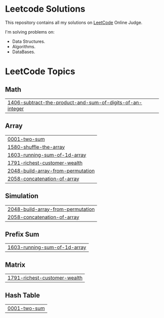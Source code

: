 # Leetcode Solutions

This repository contains all my solutions on [LeetCode](https://www.leetcode.com) Online Judge.

I'm solving problems on:

- Data Structures.
- Algorithms.
- DataBases.

<!---LeetCode Topics Start-->
# LeetCode Topics
## Math
|  |
| ------- |
| [1406-subtract-the-product-and-sum-of-digits-of-an-integer](https://github.com/muhammad-mamdouh99/Leetcode-Solutions/tree/master/1406-subtract-the-product-and-sum-of-digits-of-an-integer) |
## Array
|  |
| ------- |
| [0001-two-sum](https://github.com/muhammad-mamdouh99/Leetcode-Solutions/tree/master/0001-two-sum) |
| [1580-shuffle-the-array](https://github.com/muhammad-mamdouh99/Leetcode-Solutions/tree/master/1580-shuffle-the-array) |
| [1603-running-sum-of-1d-array](https://github.com/muhammad-mamdouh99/Leetcode-Solutions/tree/master/1603-running-sum-of-1d-array) |
| [1791-richest-customer-wealth](https://github.com/muhammad-mamdouh99/Leetcode-Solutions/tree/master/1791-richest-customer-wealth) |
| [2048-build-array-from-permutation](https://github.com/muhammad-mamdouh99/Leetcode-Solutions/tree/master/2048-build-array-from-permutation) |
| [2058-concatenation-of-array](https://github.com/muhammad-mamdouh99/Leetcode-Solutions/tree/master/2058-concatenation-of-array) |
## Simulation
|  |
| ------- |
| [2048-build-array-from-permutation](https://github.com/muhammad-mamdouh99/Leetcode-Solutions/tree/master/2048-build-array-from-permutation) |
| [2058-concatenation-of-array](https://github.com/muhammad-mamdouh99/Leetcode-Solutions/tree/master/2058-concatenation-of-array) |
## Prefix Sum
|  |
| ------- |
| [1603-running-sum-of-1d-array](https://github.com/muhammad-mamdouh99/Leetcode-Solutions/tree/master/1603-running-sum-of-1d-array) |
## Matrix
|  |
| ------- |
| [1791-richest-customer-wealth](https://github.com/muhammad-mamdouh99/Leetcode-Solutions/tree/master/1791-richest-customer-wealth) |
## Hash Table
|  |
| ------- |
| [0001-two-sum](https://github.com/muhammad-mamdouh99/Leetcode-Solutions/tree/master/0001-two-sum) |
<!---LeetCode Topics End-->
